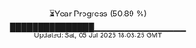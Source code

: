 <p align="center">
⏳Year Progress (50.89 %)<br>
███████████████▁▁▁▁▁▁▁▁▁▁▁▁▁▁▁ <br>
<sub>Updated: Sat, 05 Jul 2025 18:03:25 GMT</sub>
</p>

